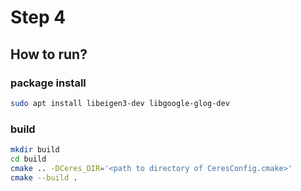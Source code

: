 # Step 4

## How to run?

### package install

```bash
sudo apt install libeigen3-dev libgoogle-glog-dev
```

### build

```bash
mkdir build
cd build
cmake .. -DCeres_DIR='<path to directory of CeresConfig.cmake>'
cmake --build .
```

